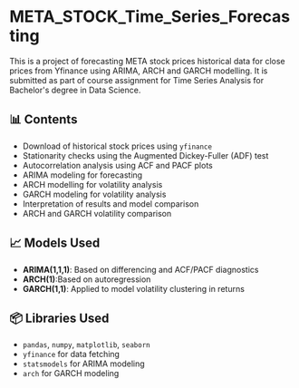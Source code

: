 # META_STOCK_Time_Series_Forecasting
This is a project of forecasting META stock prices historical data for close prices from Yfinance using ARIMA, ARCH and GARCH modelling.
It is submitted as part of course assignment for Time Series Analysis for Bachelor's degree in Data Science.
## 📊 Contents

- Download of historical stock prices using `yfinance`
- Stationarity checks using the Augmented Dickey-Fuller (ADF) test
- Autocorrelation analysis using ACF and PACF plots
- ARIMA modeling for forecasting
- ARCH modelling for volatility analysis
- GARCH modeling for volatility analysis
- Interpretation of results and model comparison
- ARCH and GARCH volatility comparison

## 📈 Models Used

- **ARIMA(1,1,1)**: Based on differencing and ACF/PACF diagnostics
- **ARCH(1)**:Based on autoregression
- **GARCH(1,1)**: Applied to model volatility clustering in returns

## 📦 Libraries Used

- `pandas`, `numpy`, `matplotlib`, `seaborn`
- `yfinance` for data fetching
- `statsmodels` for ARIMA modeling
- `arch` for GARCH modeling
